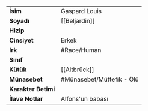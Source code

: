 |  |  |
|---|---|
| **İsim** | Gaspard Louis|
| **Soyadı** | [[Beljardin]]|
| **Hizip** | |
| **Cinsiyet** | Erkek|
| **Irk** | #Race/Human|
| **Sınıf** | |
| **Kütük** | [[Altbrück]]|
| **Münasebet** | #Münasebet/Müttefik - Ölü|
| **Karakter Betimi** | |
| **İlave Notlar** | Alfons'un babası|
